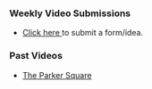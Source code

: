 ### Weekly Video Submissions 
* <a href="https://docs.google.com/forms/d/e/1FAIpQLSfN-N_7YO2Rp9QIffw_bT7o3eaRIx7SzB8WNcHCDJdwjpoq6w/viewform?usp=sf_link"> Click here </a> to submit a form/idea. 

### Past Videos 
* <a href="https://www.youtube.com/watch?v=aOT_bG-vWyg"> The Parker Square </a>
